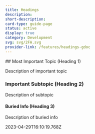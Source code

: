 ```yaml
---
title: Headings
description: 
short-description: 
card-type: guide-page
status: active
display: true
category: Development
svg: svg/2FA.svg
provider-link: /features/headings-gdoc
---
```

<div class="content-section">
<div class="section-container" markdown="1">
## Most Important Topic (Heading 1)


Description of important topic

### Important Subtopic (Heading 2)


Description of subtopic

#### Buried Info (Heading 3)


Description of buried info
</div>
</div> 2023-04-29T16:10:19.768Z